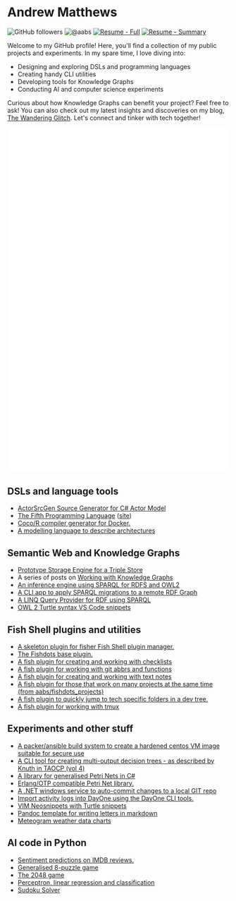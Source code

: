 # Andrew Matthews 
![GitHub followers](https://img.shields.io/github/followers/aabs?style=social)  ![@aabs](https://img.shields.io/twitter/follow/aabs?style=social) [![Resume - Full](https://img.shields.io/badge/Resume-Full-2ea44f)](https://github.com/aabs/aabs/blob/master/andrew-matthews-long.pdf) [![Resume - Summary](https://img.shields.io/badge/Resume-Summary-2ea44f)](https://github.com/aabs/aabs/blob/master/andrew-matthews-short.pdf)

Welcome to my GitHub profile! Here, you'll find a collection of my public projects and experiments. In my spare time, I love diving into:

- Designing and exploring DSLs and programming languages
- Creating handy CLI utilities
- Developing tools for Knowledge Graphs
- Conducting AI and computer science experiments

Curious about how Knowledge Graphs can benefit your project? Feel free to ask! You can also check out my latest insights and discoveries on my blog, [The Wandering Glitch](https://aabs.wordpress.com). Let's connect and tinker with tech together!

![Metrics](/github-metrics.svg)

<!-- ![GitHub User's stars](https://img.shields.io/github/stars/aabs?style=social)-->

## DSLs and language tools
- [ActorSrcGen Source Generator for C# Actor Model](https://github.com/aabs/ActorSrcGen)
- [The Fifth Programming Language](https://github.com/aabs/fifthlang) ([site](https://fifthlang.org))
- [Coco/R compiler generator for Docker.](https://github.com/aabs/cocor-build-tools)
- [A modelling language to describe architectures](https://github.com/aabs/March)

## Semantic Web and Knowledge Graphs
- [Prototype Storage Engine for a Triple Store](https://github.com/aabs/PersistentHeap)
- A series of posts on [Working with Knowledge Graphs](http://industrialinference.com/series/working-with-knowledge-graphs/)
- [An inference engine using SPARQL for RDFS and OWL2](https://github.com/aabs/inference-engine)
- [A CLI app to apply SPARQL migrations to a remote RDF Graph](https://github.com/aabs/Sparql.Migrator)
- [A LINQ Query Provider for RDF using SPARQL](https://github.com/aabs/LinqToRdf)
- [OWL 2 Turtle syntax VS Code snippets](https://github.com/aabs/vscode-snippets)

## Fish Shell plugins and utilities
- [A skeleton plugin for fisher Fish Shell plugin manager.](https://github.com/aabs/fisher-plugin)
- [The Fishdots base plugin.](https://github.com/aabs/fishdots2)
- [A fish plugin for creating and working with checklists](https://github.com/aabs/fish_checklists)
- [A fish plugin for working with git abbrs and functions](https://github.com/aabs/fish_git)
- [A fish plugin for creating and working with text notes](https://github.com/aabs/fish_notes)
- [A fish plugin for those that work on many projects at the same time (from aabs/fishdots_projects)](https://github.com/aabs/fish_projects)
- [A fish plugin to quickly jump to tech specific folders in a dev tree.](https://github.com/aabs/fish_tech)
- [A fish plugin for working with tmux](https://github.com/aabs/fish_tmux)

## Experiments and other stuff
- [A packer/ansible build system to create a hardened centos VM image suitable for secure use](https://github.com/aabs/centos-base)
- [A CLI tool for creating multi-output decision trees - as described by Knuth in TAOCP (vol 4)](https://github.com/aabs/DecisionTree)
- [A library for generalised Petri Nets in C#](https://github.com/aabs/PetriNets)
- [Erlang/OTP compatible Petri Net library.](https://github.com/aabs/gen_pn)
- [A .NET windows service to auto-commit changes to a local GIT repo](https://github.com/aabs/NBake)
- [Import activity logs into DayOne using the DayOne CLI tools.](https://github.com/aabs/nday)
- [VIM Neosnippets with Turtle snippets](https://github.com/aabs/neosnippet-snippets)
- [Pandoc template for writing letters in markdown](https://github.com/aabs/pandoc-letter)
- [Meteogram weather data charts](https://github.com/aabs/meteogram)

## AI code in Python

- [Sentiment predictions on IMDB reviews.](https://github.com/aabs/edx-ai-week11-project)
- [Generalised 8-puzzle game](https://github.com/aabs/edx-ai-week2-project)
- [The 2048 game](https://github.com/aabs/edx-ai-week4-project)
- [Perceptron, linear regression and classification](https://github.com/aabs/edx-ai-week7-project)
- [Sudoku Solver](https://github.com/aabs/edx-ai-week9-project)
